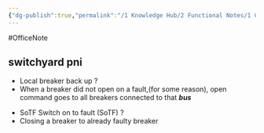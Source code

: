 ```yaml
---
{"dg-publish":true,"permalink":"/1 Knowledge Hub/2 Functional Notes/1 Career Notes/2 General Technical Notes/2 Power Plant Systems/Protection Interlock and Control Logic Systems/Switchyard Protection Interlocks/","noteIcon":""}
---
```


#OfficeNote
## switchyard pni
- Local breaker back up
?
- When a breaker did not open on a fault,(for some reason), open command goes to all breakers connected to that _**bus**_
<!--SR:!2024-08-10,2,210-->

- SoTF Switch on to fault (SoTF)
?
-  Closing a breaker to already faulty breaker
<!--SR:!2024-07-05,2,210-->